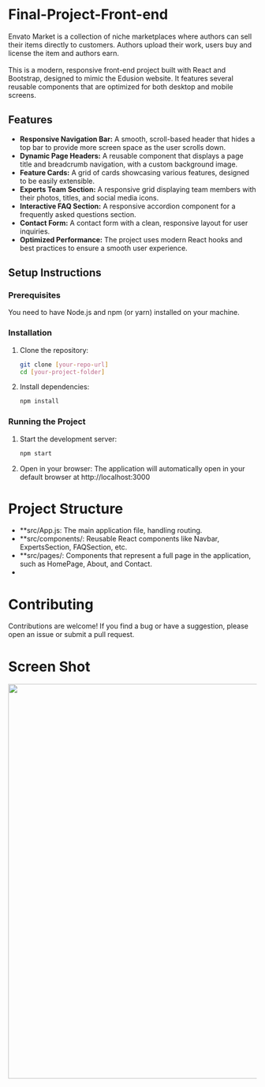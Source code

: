 # Final-Project-Front-end

Envato Market is a collection of niche marketplaces where authors can sell their items directly to customers. Authors upload their work, users buy and license the item and authors earn.
<br />
<br />
This is a modern, responsive front-end project built with React and Bootstrap, designed to mimic the Edusion website. It features several reusable components that are optimized for both desktop and mobile screens.

## Features
- **Responsive Navigation Bar:** A smooth, scroll-based header that hides a top bar to provide more screen space as the user scrolls down.  
- **Dynamic Page Headers:** A reusable component that displays a page title and breadcrumb navigation, with a custom background image.  
- **Feature Cards:** A grid of cards showcasing various features, designed to be easily extensible.  
- **Experts Team Section:** A responsive grid displaying team members with their photos, titles, and social media icons.  
- **Interactive FAQ Section:** A responsive accordion component for a frequently asked questions section.  
- **Contact Form:** A contact form with a clean, responsive layout for user inquiries.  
- **Optimized Performance:** The project uses modern React hooks and best practices to ensure a smooth user experience.  

## Setup Instructions  

### Prerequisites  
You need to have Node.js and npm (or yarn) installed on your machine.  

### Installation  
1. Clone the repository:  

   ```bash
   git clone [your-repo-url]
   cd [your-project-folder]
3. Install dependencies:

   ```bash
   npm install
### Running the Project
1. Start the development server:

    ```bash
   npm start

3. Open in your browser:
  The application will automatically open in your default browser at http://localhost:3000

# Project Structure
- **src/App.js: The main application file, handling routing.
- **src/components/: Reusable React components like Navbar, ExpertsSection, FAQSection, etc.
- **src/pages/: Components that represent a full page in the application, such as HomePage, About, and Contact.
- 
# Contributing
Contributions are welcome! If you find a bug or have a suggestion, please open an issue or submit a pull request.
<br />

# Screen Shot 
<img width="800" src="https://github.com/user-attachments/assets/68b13931-9193-4160-9bb7-dfa6ffec199a" />




